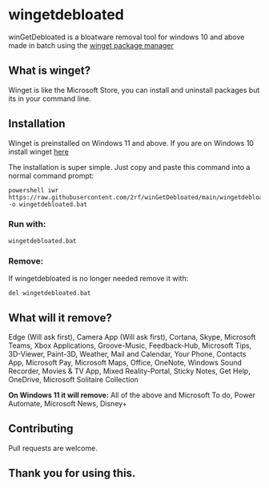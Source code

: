 # wingetdebloated

winGetDebloated is a bloatware removal tool for windows 10 and above made in batch using the [winget package manager](https://github.com/microsoft/winget-cli)

## What is winget?

Winget is like the Microsoft Store, you can install and uninstall packages but its in your command line. 

## Installation
Winget is preinstalled on Windows 11 and above. If you are on Windows 10 install winget [here](https://www.microsoft.com/p/app-installer/9nblggh4nns1)

The installation is super simple. Just copy and paste this command into a normal command prompt:

    powershell iwr https://raw.githubusercontent.com/2rf/winGetDebloated/main/wingetdebloated.bat -o wingetdebloated.bat

### Run with:

    wingetdebloated.bat

### Remove:
If wingetdebloated is no longer needed remove it with:
    
    del wingetdebloated.bat
    
## What will it remove?
Edge (Will ask first), Camera App (Will ask first), Cortana, Skype, Microsoft Teams, Xbox Applications, Groove-Music, Feedback-Hub, Microsoft Tips, 3D-Viewer, Paint-3D, Weather, Mail and Calendar, Your Phone, Contacts App, Microsoft Pay, Microsoft Maps, Office, OneNote, Windows Sound Recorder, Movies & TV App, Mixed Reality-Portal, Sticky Notes, Get Help, OneDrive, Microsoft Solitaire Collection

**On Windows 11 it will remove:** 
All of the above and Microsoft To do, Power Automate, Microsoft News, Disney+

## Contributing
Pull requests are welcome. 

## Thank you for using this.
